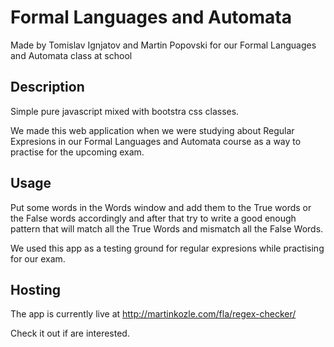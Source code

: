 # Formal Languages and Automata

Made by Tomislav Ignjatov and Martin Popovski for our Formal Languages and Automata class at school

## Description

Simple pure javascript mixed with bootstra css classes. 

We made this web application when we were studying about Regular Expresions in our Formal Languages and Automata course
as a way to practise for the upcoming exam.

## Usage

Put some words in the Words window and add them to the True words or the False words accordingly and after that try to write a good enough pattern that will match all the True Words
and mismatch all the False Words. 

We used this app as a testing ground for regular expresions while practising for our exam.

## Hosting 
The app is currently live at http://martinkozle.com/fla/regex-checker/

Check it out if are interested. 
